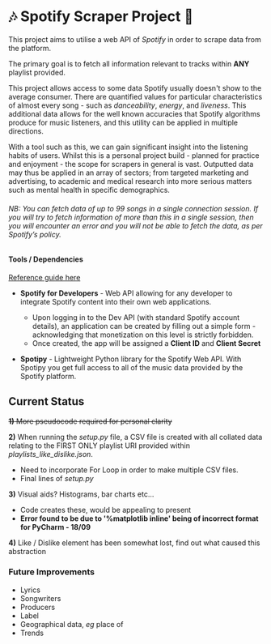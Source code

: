 # :notes: Spotify Scraper Project :musical_note:


This project aims to utilise a web API of _Spotify_ in order to scrape data from the platform.

The primary goal is to fetch all information relevant to tracks within **ANY** playlist provided.

This project allows access to some data Spotify usually doesn't show to the average consumer. There are quantified values for particular characteristics of almost every song - such as _danceability_, _energy_, and _liveness_. This additional data allows for the well known accuracies that Spotify algorithms produce for music listeners, and this utility can be applied in multiple directions.

With a tool such as this, we can gain significant insight into the listening habits of users. Whilst this is a personal project build - planned for practice and enjoyment - the scope for scrapers in general is vast. Outputted data may thus be applied in an array of sectors; from targeted marketing and advertising, to academic and medical research into more serious matters such as mental health in specific demographics.

###### NB: You can fetch data of up to 99 songs in a single connection session. If you will try to fetch information of more than this in a single session, then you will encounter an error and you will not be able to fetch the data, as per Spotify’s policy.


#### Tools / Dependencies

[Reference guide here](https://machinelearningknowledge.ai/tutorial-how-to-use-spotipy-api-to-scrape-spotify-data/#Data_Exploration)

- **Spotify for Developers** - Web API allowing for any developer to integrate Spotify content into their own web applications.
  - Upon logging in to the Dev API (with standard Spotify account details), an application can be created by filling out a simple form - acknowledging that monetization on this level is strictly forbidden.
  - Once created, the app will be assigned a **Client ID** and **Client Secret**

- **Spotipy** - Lightweight Python library for the Spotify Web API. With Spotipy you get full access to all of the music data provided by the Spotify platform.


## Current Status


~~**1)** More pseudocode required for personal clarity~~

**2)** When running the _setup.py_ file, a CSV file is created with all collated data relating to the FIRST ONLY playlist URI provided within _playlists_like_dislike.json_.
  - Need to incorporate For Loop in order to make multiple CSV files.
  - Final lines of _setup.py_

**3)** Visual aids? Histograms, bar charts etc...
  - Code creates these, would be appealing to present
  - **Error found to be due to '%matplotlib inline' being of incorrect format for PyCharm - 18/09**

**4)** Like / Dislike element has been somewhat lost, find out what caused this abstraction

### Future Improvements

- Lyrics
- Songwriters
- Producers
- Label
- Geographical data, _eg_ place of
- Trends
